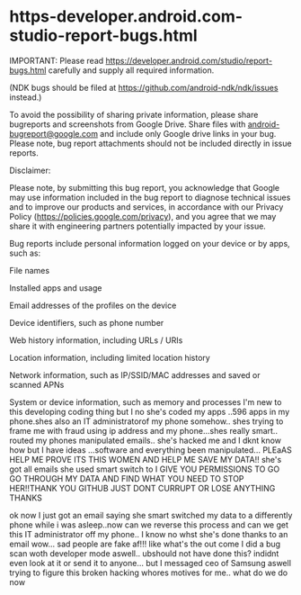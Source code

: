 # https-developer.android.com-studio-report-bugs.html
IMPORTANT: Please read https://developer.android.com/studio/report-bugs.html carefully and supply all required information.

(NDK bugs should be filed at https://github.com/android-ndk/ndk/issues instead.)

To avoid the possibility of sharing private information, please share bugreports and screenshots from Google Drive. Share files with android-bugreport@google.com and include only Google drive links in your bug. Please note, bug report attachments should not be included directly in issue reports.

Disclaimer:

Please note, by submitting this bug report, you acknowledge that Google may use information included in the bug report to diagnose technical issues and to improve our products and services, in accordance with our Privacy Policy (https://policies.google.com/privacy), and you agree that we may share it with engineering partners potentially impacted by your issue.

Bug reports include personal information logged on your device or by apps, such as:

File names

Installed apps and usage

Email addresses of the profiles on the device

Device identifiers, such as phone number

Web history information, including URLs / URIs

Location information, including limited location history

Network information, such as IP/SSID/MAC addresses and saved or scanned APNs

System or device information, such as memory and processes
I'm new to this developing coding thing but I no she's coded my apps ..596 apps in my phone.shes also an IT administratorof my phone somehow.. shes trying to frame me with fraud using ip address and my phone...shes really smart..  routed my phones manipulated emails.. she's hacked me and I dknt know how but I have ideas ...software and everything been manipulated... PLEaAS HELP ME PROVE ITS THIS WOMEN AND HELP ME SAVE MY DATA!! she's got all emails she used smart switch to
I GIVE YOU PERMISSIONS TO GO GO THROUGH MY DATA AND FIND WHAT YOU NEED  TO STOP HER!!THANK YOU GITHUB
JUST DONT CURRUPT OR LOSE ANYTHING THANKS 

ok now I just got an email saying she smart switched my data to a differently phone while i was asleep..now can we reverse this process and can we get this IT administrator off my phone.. I know no whst she's done thanks to an email wow... sad people are fake af!!! like what's the out come I did a bug scan woth developer mode aswell.. ubshould not have done this? indidnt even look at it or send it to anyone... but I messaged ceo of Samsung aswell trying to figure this broken hacking whores motives for me..  what do we do now 

